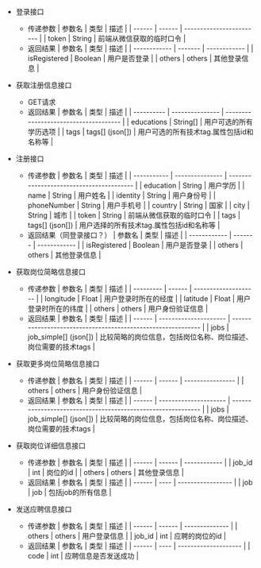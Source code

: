- 登录接口
  - 传递参数 
     | 参数名 | 类型   | 描述                     |
    | ------ | ------ | ------------------------ |
    | token  | String | 前端从微信获取的临时口令 |
  - 返回结果
     | 参数名       | 类型    | 描述         |
    | ------------ | ------- | ------------ |
    | isRegistered | Boolean | 用户是否登录 |
    | others       | others  | 其他登录信息 |

- 获取注册信息接口
  - GET请求
  - 返回结果
     | 参数名     | 类型            | 描述                                  |
    | ---------- | --------------- | ------------------------------------- |
    | educations | String[]        | 用户可选的所有学历选项                |
    | tags       | tags[] (json[]) | 用户可选的所有技术tag.属性包括id和名称等 |

- 注册接口
  - 传递参数 
     | 参数名      | 类型            | 描述                                     |
    | ----------- | --------------- | ---------------------------------------- |
    | education   | String          | 用户学历                                 |
    | name        | String          | 用户姓名                                 |
    | identity    | String          | 用户身份号                               |
    | phoneNumber | String          | 用户手机号                               |
    | country     | String          | 国家                                     |
    | city        | String          | 城市                                     |
    | token       | String          | 前端从微信获取的临时口令                 |
    | tags        | tags[] (json[]) | 用户选择的所有技术tag.属性包括id和名称等 |
  - 返回结果（同登录接口？）
     | 参数名       | 类型    | 描述         |
    | ------------ | ------- | ------------ |
    | isRegistered | Boolean | 用户是否登录 |
    | others       | others  | 其他登录信息 |
  
- 获取岗位简略信息接口
  - 传递参数 
     | 参数名    | 类型   | 描述                 |
    | --------- | ------ | -------------------- |
    | longitude | Float  | 用户登录时所在的经度 |
    | latitude  | Float  | 用户登录时所在的纬度 |
    | others    | others | 用户身份验证信息     |
  - 返回结果
     | 参数名 | 类型                  | 描述                                                         |
    | ------ | --------------------- | ------------------------------------------------------------ |
    | jobs   | job_simple[] (json[]) | 比较简略的岗位信息，包括岗位名称、岗位描述、岗位需要的技术tags |
  
- 获取更多岗位简略信息接口
  - 传递参数 
     | 参数名 | 类型   | 描述             |
    | ------ | ------ | ---------------- |
    | others | others | 用户身份验证信息 |
  - 返回结果
    | 参数名 | 类型                  | 描述                                                         |
    | ------ | --------------------- | ------------------------------------------------------------ |
    | jobs   | job_simple[] (json[]) | 比较简略的岗位信息，包括岗位名称、岗位描述、岗位需要的技术tags |
  
- 获取岗位详细信息接口
  - 传递参数 
     | 参数名 | 类型   | 描述         |
    | ------ | ------ | ------------ |
    | job_id | int    | 岗位的id     |
    | others | others | 其他登录信息 |
  - 返回结果
     | 参数名 | 类型 | 描述              |
    | ------ | ---- | ----------------- |
    | job    | job  | 包括job的所有信息 |
  
- 发送应聘信息接口
  - 传递参数 
     | 参数名 | 类型   | 描述           |
    | ------ | ------ | -------------- |
    | others | others | 用户登录信息   |
    | job_id | int    | 应聘的岗位的id |
  - 返回结果
     | 参数名 | 类型 | 描述                 |
    | ------ | ---- | -------------------- |
    | code   | int  | 应聘信息是否发送成功 |